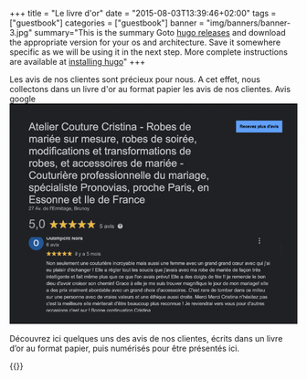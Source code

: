 +++
title = "Le livre d'or"
date = "2015-08-03T13:39:46+02:00"
tags = ["guestbook"]
categories = ["guestbook"]
banner = "img/banners/banner-3.jpg"
summary="This is the summary Goto [hugo releases](https://github.com/spf13/hugo/releases) and download the appropriate version for your os and architecture. Save it somewhere specific as we will be using it in the next step. More complete instructions are available at [installing hugo](/overview/installing/)"
+++

Les avis de nos clientes sont précieux pour nous. 
A cet effet, nous collectons dans un livre d'or au format papier les avis de nos clientes.
Avis google
![Alt text](atelier-couture-cristina-google-reviews_800px_webp.webp "a title")

Découvrez ici quelques uns des avis de nos clientes, écrits dans un livre d’or au format papier, puis numérisés pour être présentés ici.

{{<gallery>}}